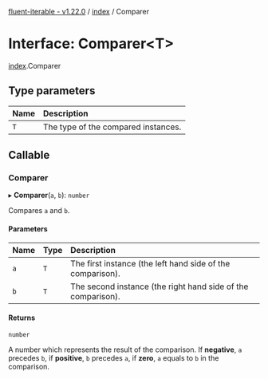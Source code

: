 [fluent-iterable - v1.22.0](../README.md) / [index](../modules/index.md) / Comparer

# Interface: Comparer<T\>

[index](../modules/index.md).Comparer

## Type parameters

| Name | Description |
| :------ | :------ |
| `T` | The type of the compared instances. |

## Callable

### Comparer

▸ **Comparer**(`a`, `b`): `number`

Compares `a` and `b`.

#### Parameters

| Name | Type | Description |
| :------ | :------ | :------ |
| `a` | `T` | The first instance (the left hand side of the comparison). |
| `b` | `T` | The second instance (the right hand side of the comparison). |

#### Returns

`number`

A number which represents the result of the comparison. If **negative**, `a` precedes `b`, if **positive**, `b` precedes `a`, if **zero**, `a` equals to `b` in the comparison.
